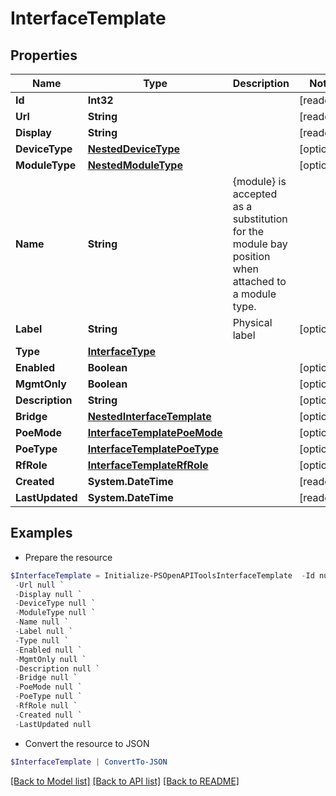 # InterfaceTemplate
## Properties

Name | Type | Description | Notes
------------ | ------------- | ------------- | -------------
**Id** | **Int32** |  | [readonly] 
**Url** | **String** |  | [readonly] 
**Display** | **String** |  | [readonly] 
**DeviceType** | [**NestedDeviceType**](NestedDeviceType.md) |  | [optional] 
**ModuleType** | [**NestedModuleType**](NestedModuleType.md) |  | [optional] 
**Name** | **String** | {module} is accepted as a substitution for the module bay position when attached to a module type. | 
**Label** | **String** | Physical label | [optional] 
**Type** | [**InterfaceType**](InterfaceType.md) |  | 
**Enabled** | **Boolean** |  | [optional] 
**MgmtOnly** | **Boolean** |  | [optional] 
**Description** | **String** |  | [optional] 
**Bridge** | [**NestedInterfaceTemplate**](NestedInterfaceTemplate.md) |  | [optional] 
**PoeMode** | [**InterfaceTemplatePoeMode**](InterfaceTemplatePoeMode.md) |  | [optional] 
**PoeType** | [**InterfaceTemplatePoeType**](InterfaceTemplatePoeType.md) |  | [optional] 
**RfRole** | [**InterfaceTemplateRfRole**](InterfaceTemplateRfRole.md) |  | [optional] 
**Created** | **System.DateTime** |  | [readonly] 
**LastUpdated** | **System.DateTime** |  | [readonly] 

## Examples

- Prepare the resource
```powershell
$InterfaceTemplate = Initialize-PSOpenAPIToolsInterfaceTemplate  -Id null `
 -Url null `
 -Display null `
 -DeviceType null `
 -ModuleType null `
 -Name null `
 -Label null `
 -Type null `
 -Enabled null `
 -MgmtOnly null `
 -Description null `
 -Bridge null `
 -PoeMode null `
 -PoeType null `
 -RfRole null `
 -Created null `
 -LastUpdated null
```

- Convert the resource to JSON
```powershell
$InterfaceTemplate | ConvertTo-JSON
```

[[Back to Model list]](../README.md#documentation-for-models) [[Back to API list]](../README.md#documentation-for-api-endpoints) [[Back to README]](../README.md)

